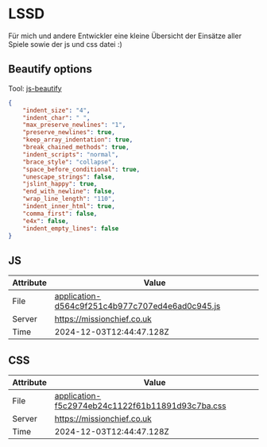 # LSSD
Für mich und andere Entwickler eine kleine Übersicht der Einsätze aller Spiele sowie der js und css datei :)

<!-- automated -->
## Beautify options
Tool: [js-beautify](https://github.com/beautify-web/js-beautify)
```json
{
    "indent_size": "4",
    "indent_char": " ",
    "max_preserve_newlines": "1",
    "preserve_newlines": true,
    "keep_array_indentation": true,
    "break_chained_methods": true,
    "indent_scripts": "normal",
    "brace_style": "collapse",
    "space_before_conditional": true,
    "unescape_strings": false,
    "jslint_happy": true,
    "end_with_newline": false,
    "wrap_line_length": "110",
    "indent_inner_html": true,
    "comma_first": false,
    "e4x": false,
    "indent_empty_lines": false
}
```

## JS
| Attribute | Value |
| --------- | ----- |
| File      | [application-d564c9f251c4b977c707ed4e6ad0c945.js](https://missionchief.co.uk/assets/application-d564c9f251c4b977c707ed4e6ad0c945.js) |
| Server    | https://missionchief.co.uk |
| Time      | 2024-12-03T12:44:47.128Z |

## CSS
| Attribute | Value |
| --------- | ----- |
| File      | [application-f5c2974eb24c1122f61b11891d93c7ba.css](https://missionchief.co.uk/assets/application-f5c2974eb24c1122f61b11891d93c7ba.css) |
| Server    | https://missionchief.co.uk |
| Time      | 2024-12-03T12:44:47.128Z |
<!-- /automated -->
